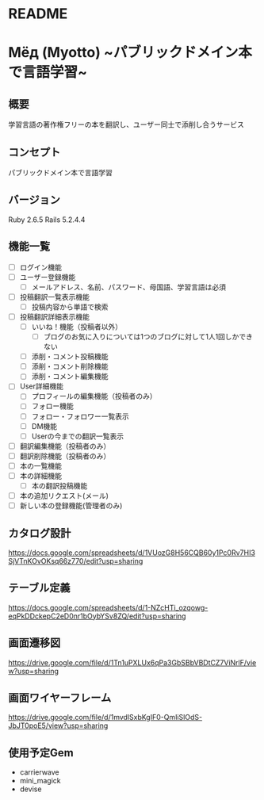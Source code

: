 # README

# Мёд (Myotto) ~パブリックドメイン本で言語学習~

## 概要
学習言語の著作権フリーの本を翻訳し、ユーザー同士で添削し合うサービス

## コンセプト
パブリックドメイン本で言語学習

## バージョン
Ruby 2.6.5
Rails 5.2.4.4

## 機能一覧
- [ ] ログイン機能
- [ ] ユーザー登録機能
  - [ ] メールアドレス、名前、パスワード、母国語、学習言語は必須
- [ ] 投稿翻訳一覧表示機能
  - [ ] 投稿内容から単語で検索
- [ ] 投稿翻訳詳細表示機能
  - [ ] いいね！機能（投稿者以外）
    - [ ] ブログのお気に入りについては1つのブログに対して1人1回しかできない
  - [ ] 添削・コメント投稿機能
  - [ ] 添削・コメント削除機能
  - [ ] 添削・コメント編集機能
- [ ] User詳細機能
  - [ ] プロフィールの編集機能（投稿者のみ）
  - [ ] フォロー機能
  - [ ] フォロー・フォロワー一覧表示
  - [ ] DM機能
  - [ ] Userの今までの翻訳一覧表示
- [ ] 翻訳編集機能（投稿者のみ）
- [ ] 翻訳削除機能（投稿者のみ）
- [ ] 本の一覧機能
- [ ] 本の詳細機能
  - [ ] 本の翻訳投稿機能
- [ ] 本の追加リクエスト(メール)
- [ ] 新しい本の登録機能(管理者のみ)

## カタログ設計
https://docs.google.com/spreadsheets/d/1VUozG8H56CQB60y1Pc0Rv7HI3SjVTnKOvOKsq66z770/edit?usp=sharing

## テーブル定義
https://docs.google.com/spreadsheets/d/1-NZcHTi_ozqowg-eqPkDDckepC2eD0nr1bOybYSv8ZQ/edit?usp=sharing

## 画面遷移図
https://drive.google.com/file/d/1Tn1uPXLUx6qPa3GbSBbVBDtCZ7ViNrlF/view?usp=sharing

## 画面ワイヤーフレーム
https://drive.google.com/file/d/1mvdlSxbKgIF0-QmIiSlOdS-JbJT0poE5/view?usp=sharing

## 使用予定Gem
* carrierwave
* mini_magick
* devise
